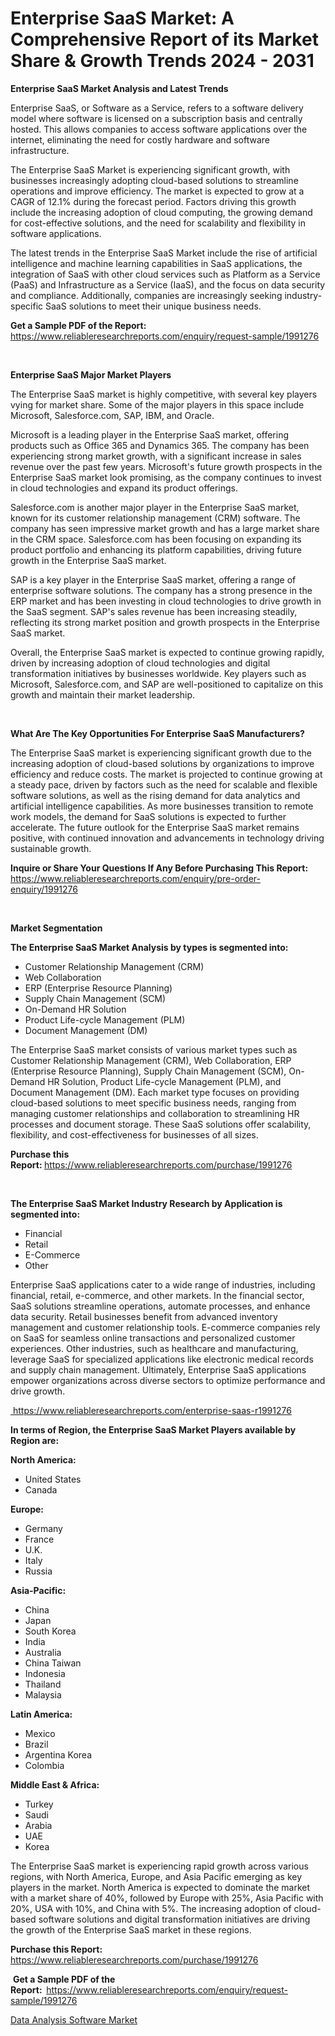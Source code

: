 <p><h1>Enterprise SaaS Market: A Comprehensive Report of its Market Share & Growth Trends 2024 - 2031</h1></p><p><strong>Enterprise SaaS Market Analysis and Latest Trends</strong></p>
<p><p>Enterprise SaaS, or Software as a Service, refers to a software delivery model where software is licensed on a subscription basis and centrally hosted. This allows companies to access software applications over the internet, eliminating the need for costly hardware and software infrastructure.</p><p>The Enterprise SaaS Market is experiencing significant growth, with businesses increasingly adopting cloud-based solutions to streamline operations and improve efficiency. The market is expected to grow at a CAGR of 12.1% during the forecast period. Factors driving this growth include the increasing adoption of cloud computing, the growing demand for cost-effective solutions, and the need for scalability and flexibility in software applications.</p><p>The latest trends in the Enterprise SaaS Market include the rise of artificial intelligence and machine learning capabilities in SaaS applications, the integration of SaaS with other cloud services such as Platform as a Service (PaaS) and Infrastructure as a Service (IaaS), and the focus on data security and compliance. Additionally, companies are increasingly seeking industry-specific SaaS solutions to meet their unique business needs.</p></p>
<p><strong>Get a Sample PDF of the Report:&nbsp;</strong> <a href="https://www.reliableresearchreports.com/enquiry/request-sample/1991276">https://www.reliableresearchreports.com/enquiry/request-sample/1991276</a></p>
<p>&nbsp;</p>
<p><strong>Enterprise SaaS Major Market Players</strong></p>
<p><p>The Enterprise SaaS market is highly competitive, with several key players vying for market share. Some of the major players in this space include Microsoft, Salesforce.com, SAP, IBM, and Oracle. </p><p>Microsoft is a leading player in the Enterprise SaaS market, offering products such as Office 365 and Dynamics 365. The company has been experiencing strong market growth, with a significant increase in sales revenue over the past few years. Microsoft's future growth prospects in the Enterprise SaaS market look promising, as the company continues to invest in cloud technologies and expand its product offerings.</p><p>Salesforce.com is another major player in the Enterprise SaaS market, known for its customer relationship management (CRM) software. The company has seen impressive market growth and has a large market share in the CRM space. Salesforce.com has been focusing on expanding its product portfolio and enhancing its platform capabilities, driving future growth in the Enterprise SaaS market.</p><p>SAP is a key player in the Enterprise SaaS market, offering a range of enterprise software solutions. The company has a strong presence in the ERP market and has been investing in cloud technologies to drive growth in the SaaS segment. SAP's sales revenue has been increasing steadily, reflecting its strong market position and growth prospects in the Enterprise SaaS market.</p><p>Overall, the Enterprise SaaS market is expected to continue growing rapidly, driven by increasing adoption of cloud technologies and digital transformation initiatives by businesses worldwide. Key players such as Microsoft, Salesforce.com, and SAP are well-positioned to capitalize on this growth and maintain their market leadership.</p></p>
<p>&nbsp;</p>
<p><strong>What Are The Key Opportunities For Enterprise SaaS Manufacturers?</strong></p>
<p><p>The Enterprise SaaS market is experiencing significant growth due to the increasing adoption of cloud-based solutions by organizations to improve efficiency and reduce costs. The market is projected to continue growing at a steady pace, driven by factors such as the need for scalable and flexible software solutions, as well as the rising demand for data analytics and artificial intelligence capabilities. As more businesses transition to remote work models, the demand for SaaS solutions is expected to further accelerate. The future outlook for the Enterprise SaaS market remains positive, with continued innovation and advancements in technology driving sustainable growth.</p></p>
<p><strong>Inquire or Share Your Questions If Any Before Purchasing This Report:</strong> <a href="https://www.reliableresearchreports.com/enquiry/pre-order-enquiry/1991276">https://www.reliableresearchreports.com/enquiry/pre-order-enquiry/1991276</a></p>
<p>&nbsp;</p>
<p><strong>Market Segmentation</strong></p>
<p><strong>The Enterprise SaaS Market Analysis by types is segmented into:</strong></p>
<p><ul><li>Customer Relationship Management (CRM)</li><li>Web Collaboration</li><li>ERP (Enterprise Resource Planning)</li><li>Supply Chain Management (SCM)</li><li>On-Demand HR Solution</li><li>Product Life-cycle Management (PLM)</li><li>Document Management (DM)</li></ul></p>
<p><p>The Enterprise SaaS market consists of various market types such as Customer Relationship Management (CRM), Web Collaboration, ERP (Enterprise Resource Planning), Supply Chain Management (SCM), On-Demand HR Solution, Product Life-cycle Management (PLM), and Document Management (DM). Each market type focuses on providing cloud-based solutions to meet specific business needs, ranging from managing customer relationships and collaboration to streamlining HR processes and document storage. These SaaS solutions offer scalability, flexibility, and cost-effectiveness for businesses of all sizes.</p></p>
<p><strong>Purchase this Report:&nbsp;</strong><a href="https://www.reliableresearchreports.com/purchase/1991276">https://www.reliableresearchreports.com/purchase/1991276</a></p>
<p>&nbsp;</p>
<p><strong>The Enterprise SaaS Market Industry Research by Application is segmented into:</strong></p>
<p><ul><li>Financial</li><li>Retail</li><li>E-Commerce</li><li>Other</li></ul></p>
<p><p>Enterprise SaaS applications cater to a wide range of industries, including financial, retail, e-commerce, and other markets. In the financial sector, SaaS solutions streamline operations, automate processes, and enhance data security. Retail businesses benefit from advanced inventory management and customer relationship tools. E-commerce companies rely on SaaS for seamless online transactions and personalized customer experiences. Other industries, such as healthcare and manufacturing, leverage SaaS for specialized applications like electronic medical records and supply chain management. Ultimately, Enterprise SaaS applications empower organizations across diverse sectors to optimize performance and drive growth.</p></p>
<p><a href="https://www.reliableresearchreports.com/enterprise-saas-r1991276">&nbsp;https://www.reliableresearchreports.com/enterprise-saas-r1991276</a></p>
<p><strong>In terms of Region, the Enterprise SaaS Market Players available by Region are:</strong></p>
<p>
    <p> <strong> North America: </strong>
        <ul>
            <li>United States</li>
            <li>Canada</li>
        </ul>
        </p> 
    <p> <strong> Europe: </strong>
        <ul>
            <li>Germany</li>
            <li>France</li>
            <li>U.K.</li>
            <li>Italy</li>
            <li>Russia</li>
        </ul>
        </p> 
    <p> <strong> Asia-Pacific: </strong>
        <ul>
            <li>China</li>
            <li>Japan</li>
            <li>South Korea</li>
            <li>India</li>
            <li>Australia</li>
            <li>China Taiwan</li>
            <li>Indonesia</li>
            <li>Thailand</li>
            <li>Malaysia</li>
        </ul>
        </p> 
    <p> <strong> Latin America: </strong>
        <ul>
            <li>Mexico</li>
            <li>Brazil</li>
            <li>Argentina Korea</li>
            <li>Colombia</li>
        </ul>
        </p> 
    <p> <strong> Middle East & Africa: </strong>
        <ul>
            <li>Turkey</li>
            <li>Saudi</li>
            <li>Arabia</li>
            <li>UAE</li>
            <li>Korea</li>
        </ul>
    </p>
    </p>
<p><p>The Enterprise SaaS market is experiencing rapid growth across various regions, with North America, Europe, and Asia Pacific emerging as key players in the market. North America is expected to dominate the market with a market share of 40%, followed by Europe with 25%, Asia Pacific with 20%, USA with 10%, and China with 5%. The increasing adoption of cloud-based software solutions and digital transformation initiatives are driving the growth of the Enterprise SaaS market in these regions.</p></p>
<p><strong>Purchase this Report: </strong><a href="https://www.reliableresearchreports.com/purchase/1991276">https://www.reliableresearchreports.com/purchase/1991276</a></p>
<p>&nbsp;<strong>Get a Sample PDF of the Report:&nbsp;&nbsp;</strong><a href="https://www.reliableresearchreports.com/enquiry/request-sample/1991276">https://www.reliableresearchreports.com/enquiry/request-sample/1991276</a></p>
<p><strong></strong></p>
<p><p><a href="https://github.com/caicuccucga/Market-Research-Report-List-2/blob/main/data-analysis-software-market.md">Data Analysis Software Market</a></p></p>